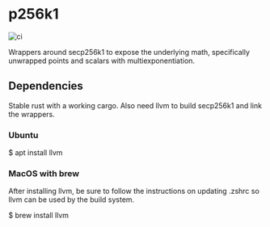 # p256k1

![ci](https://github.com/Trust-Machines/p256k1/actions/workflows/ci.yml/badge.svg?branch=master)

Wrappers around secp256k1 to expose the underlying math, specifically unwrapped points and scalars with multiexponentiation.

## Dependencies
Stable rust with a working cargo.  Also need llvm to build secp256k1 and link the wrappers.

### Ubuntu
$ apt install llvm

### MacOS with brew
After installing llvm, be sure to follow the instructions on updating .zshrc so llvm can be used by the build system.

$ brew install llvm
